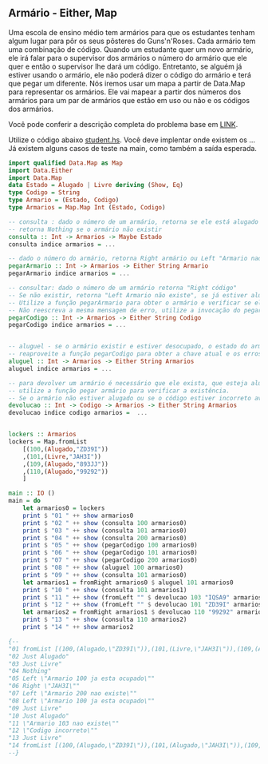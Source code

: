 ## Armário -  Either, Map

Uma escola de ensino médio tem armários para que os estudantes tenham algum lugar para pôr os seus pôsteres do Guns'n'Roses. Cada armário tem uma combinação de código. Quando um estudante quer um novo armário, ele irá falar para o supervisor dos armários o número do armário que ele quer e então o supervisor lhe dará um código. Entretanto, se alguém já estiver usando o armário, ele não poderá dizer o código do armário e terá que pegar um diferente. Nós iremos usar um mapa a partir de Data.Map para representar os armários. Ele vai mapear a partir dos números dos armários para um par de armários que estão em uso ou não e os códigos dos armários.

Você pode conferir a descrição completa do problema base em [LINK](http://haskell.tailorfontela.com.br/making-our-own-types-and-typeclasses#type-synonyms).

Utilize o código abaixo [student.hs](student.hs). Você deve implentar onde existem os ... Já existem alguns casos de teste na main, como também a saída esperada.

```hs
import qualified Data.Map as Map
import Data.Either
import Data.Map
data Estado = Alugado | Livre deriving (Show, Eq)
type Codigo = String
type Armario = (Estado, Codigo)
type Armarios = Map.Map Int (Estado, Codigo)

-- consulta : dado o número de um armário, retorna se ele está alugado ou não
-- retorna Nothing se o armário não existir
consulta :: Int -> Armarios -> Maybe Estado
consulta indice armarios = ...

-- dado o número do armário, retorna Right armário ou Left "Armario nao existe"
pegarArmario :: Int -> Armarios -> Either String Armario
pegarArmario indice armarios = ...

-- consultar: dado o número de um armário retorna "Right código"
-- Se não existir, retorna "Left Armario não existe", se já estiver alugado retorna "Left ja esta ocupado"
-- Utilize a função pegarArmario para obter o armário e verificar se ele existe
-- Não reescreva a mesma mensagem de erro, utilize a invocação do pegarArmário
pegarCodigo :: Int -> Armarios -> Either String Codigo
pegarCodigo indice armarios = ...


-- aluguel - se o armário existir e estiver desocupado, o estado do armário no mapa é alterado para alugado
-- reaproveite a função pegarCodigo para obter a chave atual e os erros de "não existe" e "está ocupado"
aluguel :: Int -> Armarios -> Either String Armarios
aluguel indice armarios = ...

-- para devolver um armário é necessário que ele exista, que esteja alugado e que o código esteja correto
-- utilize a função pegar armário para verificar a existência.
-- Se o armário não estiver alugado ou se o código estiver incorreto avise utilizando o Left.
devolucao :: Int -> Codigo -> Armarios -> Either String Armarios
devolucao indice codigo armarios =  ...


lockers :: Armarios
lockers = Map.fromList
    [(100,(Alugado,"ZD39I"))
    ,(101,(Livre,"JAH3I"))
    ,(109,(Alugado,"893JJ"))
    ,(110,(Alugado,"99292"))
    ]

main :: IO ()
main = do
    let armarios0 = lockers
    print $ "01 " ++ show armarios0
    print $ "02 " ++ show (consulta 100 armarios0)
    print $ "03 " ++ show (consulta 101 armarios0)
    print $ "04 " ++ show (consulta 200 armarios0)
    print $ "05 " ++ show (pegarCodigo 100 armarios0)
    print $ "06 " ++ show (pegarCodigo 101 armarios0)
    print $ "07 " ++ show (pegarCodigo 200 armarios0)
    print $ "08 " ++ show (aluguel 100 armarios0)
    print $ "09 " ++ show (consulta 101 armarios0)
    let armarios1 = fromRight armarios0 $ aluguel 101 armarios0
    print $ "10 " ++ show (consulta 101 armarios1)
    print $ "11 " ++ show (fromLeft "" $ devolucao 103 "IQSA9" armarios1)
    print $ "12 " ++ show (fromLeft "" $ devolucao 101 "ZD39I" armarios1)
    let armarios2 = fromRight armarios1 $ devolucao 110 "99292" armarios1
    print $ "13 " ++ show (consulta 110 armarios2)
    print $ "14 " ++ show armarios2

{--
"01 fromList [(100,(Alugado,\"ZD39I\")),(101,(Livre,\"JAH3I\")),(109,(Alugado,\"893JJ\")),(110,(Alugado,\"99292\"))]"
"02 Just Alugado"
"03 Just Livre"
"04 Nothing"
"05 Left \"Armario 100 ja esta ocupado\""
"06 Right \"JAH3I\""
"07 Left \"Armario 200 nao existe\""
"08 Left \"Armario 100 ja esta ocupado\""
"09 Just Livre"
"10 Just Alugado"
"11 \"Armario 103 nao existe\""
"12 \"Codigo incorreto\""
"13 Just Livre"
"14 fromList [(100,(Alugado,\"ZD39I\")),(101,(Alugado,\"JAH3I\")),(109,(Alugado,\"893JJ\")),(110,(Livre,\"99292\"))]"
--}
```